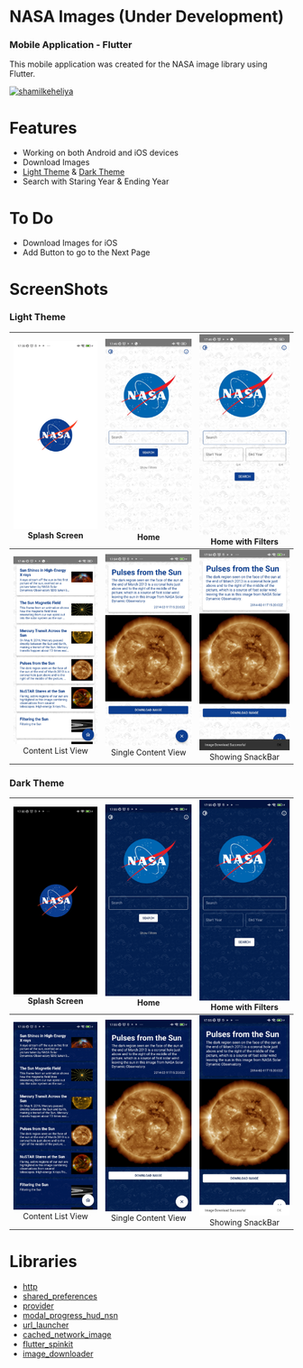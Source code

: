 # NASA Images (Under Development)
### Mobile Application - Flutter

This mobile application was created for the NASA image library using Flutter.


<a href="https://www.buymeacoffee.com/shamilkeheliya"> <img src="https://cdn.buymeacoffee.com/buttons/v2/default-orange.png" height="50" width="210" alt="shamilkeheliya"/></a>

# Features
 - Working on both Android and iOS devices
 - Download Images
 - [Light Theme](https://github.com/shamilkeheliya/NASA-MobileApp#light-theme) & [Dark Theme](https://github.com/shamilkeheliya/NASA-MobileApp#dark-theme)
 - Search with Staring Year & Ending Year

# To Do
 - Download Images for iOS
 - Add Button to go to the Next Page

# ScreenShots

### Light Theme
![Screenshot](./ScreenShots/L1.jpg) Splash Screen | ![Screenshot](./ScreenShots/L2.jpg) Home | ![Screenshot](./ScreenShots/L3.jpg) Home with Filters
:-------------------------:|:-------------------------:|:-------------------------:
![Screenshot](./ScreenShots/L4.jpg) Content List View | ![Screenshot](./ScreenShots/L5.jpg) Single Content View | ![Screenshot](./ScreenShots/L6.jpg) Showing SnackBar

### Dark Theme
![Screenshot](./ScreenShots/D1.jpg) Splash Screen | ![Screenshot](./ScreenShots/D2.jpg) Home | ![Screenshot](./ScreenShots/D3.jpg) Home with Filters
:-------------------------:|:-------------------------:|:-------------------------:
![Screenshot](./ScreenShots/D4.jpg) Content List View | ![Screenshot](./ScreenShots/D5.jpg) Single Content View | ![Screenshot](./ScreenShots/D6.jpg) Showing SnackBar



# Libraries
- [http](https://pub.dev/packages/http)
- [shared_preferences](https://pub.dev/packages/shared_preferences)
- [provider](https://pub.dev/packages/provider)
- [modal_progress_hud_nsn](https://pub.dev/packages/modal_progress_hud_nsn)
- [url_launcher](https://pub.dev/packages/url_launcher)
- [cached_network_image](https://pub.dev/packages/cached_network_image)
- [flutter_spinkit](https://pub.dev/packages/flutter_spinkit)
- [image_downloader](https://pub.dev/packages/image_downloader)